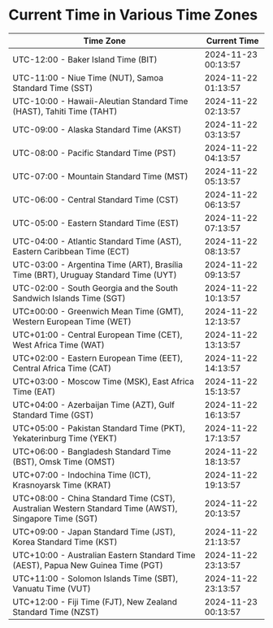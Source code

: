 # Current Time in Various Time Zones

| Time Zone | Current Time |
|-----------|--------------|
| UTC-12:00 - Baker Island Time (BIT) | 2024-11-23 00:13:57 |
| UTC-11:00 - Niue Time (NUT), Samoa Standard Time (SST) | 2024-11-22 01:13:57 |
| UTC-10:00 - Hawaii-Aleutian Standard Time (HAST), Tahiti Time (TAHT) | 2024-11-22 02:13:57 |
| UTC-09:00 - Alaska Standard Time (AKST) | 2024-11-22 03:13:57 |
| UTC-08:00 - Pacific Standard Time (PST) | 2024-11-22 04:13:57 |
| UTC-07:00 - Mountain Standard Time (MST) | 2024-11-22 05:13:57 |
| UTC-06:00 - Central Standard Time (CST) | 2024-11-22 06:13:57 |
| UTC-05:00 - Eastern Standard Time (EST) | 2024-11-22 07:13:57 |
| UTC-04:00 - Atlantic Standard Time (AST), Eastern Caribbean Time (ECT) | 2024-11-22 08:13:57 |
| UTC-03:00 - Argentina Time (ART), Brasília Time (BRT), Uruguay Standard Time (UYT) | 2024-11-22 09:13:57 |
| UTC-02:00 - South Georgia and the South Sandwich Islands Time (SGT) | 2024-11-22 10:13:57 |
| UTC±00:00 - Greenwich Mean Time (GMT), Western European Time (WET) | 2024-11-22 12:13:57 |
| UTC+01:00 - Central European Time (CET), West Africa Time (WAT) | 2024-11-22 13:13:57 |
| UTC+02:00 - Eastern European Time (EET), Central Africa Time (CAT) | 2024-11-22 14:13:57 |
| UTC+03:00 - Moscow Time (MSK), East Africa Time (EAT) | 2024-11-22 15:13:57 |
| UTC+04:00 - Azerbaijan Time (AZT), Gulf Standard Time (GST) | 2024-11-22 16:13:57 |
| UTC+05:00 - Pakistan Standard Time (PKT), Yekaterinburg Time (YEKT) | 2024-11-22 17:13:57 |
| UTC+06:00 - Bangladesh Standard Time (BST), Omsk Time (OMST) | 2024-11-22 18:13:57 |
| UTC+07:00 - Indochina Time (ICT), Krasnoyarsk Time (KRAT) | 2024-11-22 19:13:57 |
| UTC+08:00 - China Standard Time (CST), Australian Western Standard Time (AWST), Singapore Time (SGT) | 2024-11-22 20:13:57 |
| UTC+09:00 - Japan Standard Time (JST), Korea Standard Time (KST) | 2024-11-22 21:13:57 |
| UTC+10:00 - Australian Eastern Standard Time (AEST), Papua New Guinea Time (PGT) | 2024-11-22 23:13:57 |
| UTC+11:00 - Solomon Islands Time (SBT), Vanuatu Time (VUT) | 2024-11-22 23:13:57 |
| UTC+12:00 - Fiji Time (FJT), New Zealand Standard Time (NZST) | 2024-11-23 00:13:57 |
